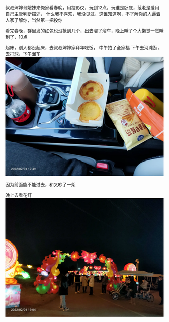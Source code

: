 叔叔婶婶哥嫂妹来俺家看春晚，用投影仪，玩到12点，玩谁是卧底，范老是爱用自己主管判断描述，
什么我不喜欢，我没见过，这谁知道啊，不了解你的人逼着人家了解你，当然第一把投你

看完春晚，群里发的红包也没抢到几个，出去溜了溜车，晚上睡了个大懒觉一觉睡到了，10点


起床，别人都没起床，去叔叔婶婶家拜年吃饭，
中午拍了全家福
下午去河滩逛，去打球，下午溜车
![](../../img/6904315-ea3559a18b70935e.jpg)


因为前面能不能过去，和又吵了一架

晚上去看花灯
![](../../img/6904315-e58feaa353f8e421.jpg)
